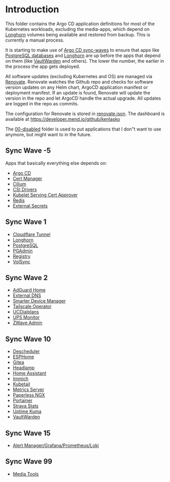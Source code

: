 # Introduction
This folder contains the Argo CD application definitions for most of the Kubernetes workloads, excluding the media-apps, which depend on [Longhorn](/manifests/system/longhorn) volumes being available and restored from backup. This is currently a manual process.

It is starting to make use of [Argo CD sync-waves](https://argo-cd.readthedocs.io/en/stable/user-guide/sync-waves/) to ensure that apps like [PostgreSQL databases](/manifests/database/cnpg) and [Longhorn](/manifests/system/longhorn) are up before the apps that depend on them (like [VaultWarden](/manifests/apps/vaultwarden) and others). The lower the number, the earlier in the process the app gets deployed.

All software updates (excluding Kubernetes and OS) are managed via [Renovate](https://github.com/renovatebot/renovate). Renovate watches the Github repo and checks for software version updates on any Helm chart, ArgoCD application manifest or deployment manifest. If an update is found, Renovate will update the version in the repo and let ArgoCD handle the actual upgrade. All updates are logged in the repo as commits.

The configuration for Renovate is stored in [renovate.json](/renovate.json). The dashboard is available at https://developer.mend.io/github/kenlasko

The [00-disabled](/argocd-apps/00-disabled) folder is used to put applications that I don"t want to use anymore, but might want to in the future.


## Sync Wave -5
Apps that basically everything else depends on:
* [Argo CD](/argocd)
* [Cert Manager](/manifests/system/cert-manager)
* [Cilium](/manifests/network/cilium)
* [CSI Drivers](/manifests/system/csi-drivers)
* [Kubelet Serving Cert Approver](https://github.com/alex1989hu/kubelet-serving-cert-approver)
* [Redis](/manifests/database/redis)
* [External Secrets](/manifests/system/external-secrets)

## Sync Wave 1
* [Cloudflare Tunnel](/manifests/network/cloudflare-tunnel)
* [Longhorn](/manifests/system/longhorn)
* [PostgreSQL](/manifests/database/cnpg)
* [PGAdmin](/manifests/database/pgadmin)
* [Registry](/manifests/system/registry)
* [VolSync](/manifests/system/volsync)

## Sync Wave 2
* [AdGuard Home](/manifests/apps/adguard)
* [External DNS](/manifests/network/external-dns)
* [Smarter Device Manager](/manifests/system/smarter-device-manager)
* [Tailscale Operator](/manifests/network/tailscale)
* [UCDialplans](/manifests/apps/ucdialplans)
* [UPS Monitor](/manifests/homeops/ups-monitor)
* [ZWave Admin](/manifests/homeops/zwaveadmin)

## Sync Wave 10
* [Descheduler](/manifests/system/descheduler)
* [ESPHome](/manifests/homeops/esphome)
* [Gitea](/manifests/apps/gitea)
* [Headlamp](/manifests/apps/headlamp)
* [Home Assistant](/manifests/homeops/homeassist)
* [Immich](/manifests/media-apps/immich)
* [Kubetail](/manifests/system/kubetail)
* [Metrics Server](/manifests/monitoring/metrics-server)
* [Paperless NGX](/manifests/apps/paperless)
* [Portainer](/manifests/apps/portainer)
* [Strava Stats](/manifests/apps/stravastats)
* [Uptime Kuma](/manifests/monitoring/uptime-kuma)
* [VaultWarden](/manifests/apps/vaultwarden)

## Sync Wave 15
* [Alert Manager/Grafana/Prometheus/Loki](/manifests/monitoring/promstack)

## Sync Wave 99
* [Media Tools](/manifests/apps/media-apps)